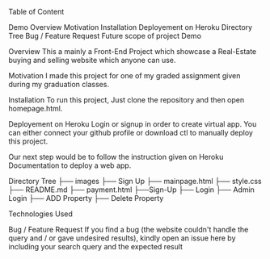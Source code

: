 Table of Content

Demo
Overview
Motivation
Installation
Deployement on Heroku
Directory Tree
Bug / Feature Request
Future scope of project
Demo
 

Overview
This a mainly a Front-End Project which showcase a Real-Estate buying and selling website which anyone can use.

Motivation
I made this project for one of my graded assignment given during my graduation classes.

Installation
To run this project, Just clone the repository and then open homepage.html.

Deployement on Heroku
Login or signup in order to create virtual app. You can either connect your github profile or download ctl to manually deploy this project.



Our next step would be to follow the instruction given on Heroku Documentation to deploy a web app.

Directory Tree
├── images 
├── Sign Up
├── mainpage.html
├── style.css
├── README.md
├── payment.html
├──Sign-Up
├── Login
├── Admin Login
├── ADD Property
├── Delete Property



Technologies Used

 

Bug / Feature Request
If you find a bug (the website couldn't handle the query and / or gave undesired results), kindly open an issue here by including your search query and the expected result

